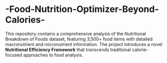 # -Food-Nutrition-Optimizer-Beyond-Calories-
This repository contains a comprehensive analysis of the Nutritional Breakdown of Foods dataset, featuring 3,500+ food items with detailed macronutrient and micronutrient information. The project introduces a novel **Nutritional Efficiency Framework** that transcends traditional calorie-focused approaches to food analysis.
